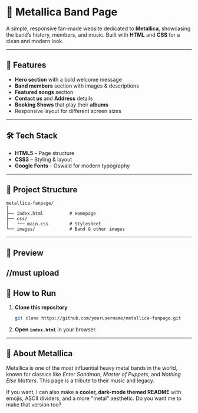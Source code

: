 # 🎸 Metallica Band Page

A simple, responsive fan-made website dedicated to **Metallica**, showcasing the band’s history, members, and music.
Built with **HTML** and **CSS** for a clean and modern look.

---

## 🚀 Features

* **Hero section** with a bold welcome message
* **Band members** section with images & descriptions
* **Featured songs** section
* **Contact us** and **Address** details
* **Booking Shows** that play their **albums**
* Responsive layout for different screen sizes

---

## 🛠️ Tech Stack

* **HTML5** – Page structure
* **CSS3** – Styling & layout
* **Google Fonts** – Oswald for modern typography

---

## 📂 Project Structure

```
metallica-fanpage/
│
├── index.html          # Homepage
├── css/
│   └── main.css        # Stylesheet
└── images/             # Band & other images
```

---

## 📸 Preview
//must upload
---

## 🔧 How to Run

1. **Clone this repository**

   ```bash
   git clone https://github.com/yourusername/metallica-fanpage.git
   ```
2. **Open `index.html`** in your browser.

---

## 🤘 About Metallica

Metallica is one of the most influential heavy metal bands in the world, known for classics like *Enter Sandman*, *Master of Puppets*, and *Nothing Else Matters*. This page is a tribute to their music and legacy.


If you want, I can also make a **cooler, dark-mode themed README** with emojis, ASCII dividers, and a more "metal" aesthetic.
Do you want me to make that version too?
